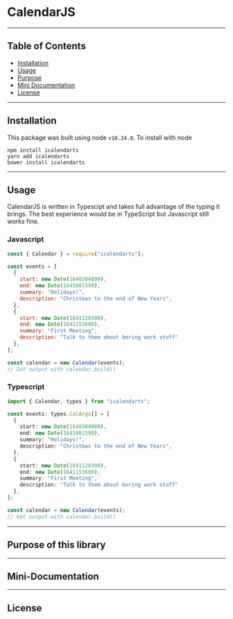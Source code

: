 # CalendarJS

---

## Table of Contents

- [Installation](#Installation)
- [Usage](#Usage)
- [Purpose](#Purpose-of-this-library)
- [Mini Documentation](#Mini-Documentation)
- [License](License)

---

## Installation

This package was built using node `v10.24.0`.
To install with node

```
npm install icalendarts
yarn add icalendarts
bower install icalendarts
```

---

## Usage

CalendarJS is written in Typescipt and takes full advantage of the typing it brings. The best experience would be in TypeScript but Javascript still works fine.

### Javascript

```js
const { Calendar } = require("icalendarts");

const events = [
  {
    start: new Date(1640304000),
    end: new Date(1641081599),
    summary: "Holidays!",
    description: "Christmas to the end of New Years",
  },
  {
    start: new Date(1641120300),
    end: new Date(1641153600),
    summary: "First Meeting",
    description: "Talk to them about boring work stuff"
  },
];

const calendar = new Calendar(events);
// Get output with calendar.build()
```

### Typescript

```ts
import { Calendar, types } from "icalendarts";

const events: types.CalArgs[] = [
  {
    start: new Date(1640304000),
    end: new Date(1641081599),
    summary: "Holidays!",
    description: "Christmas to the end of New Years",
  },
  {
    start: new Date(1641120300),
    end: new Date(1641153600),
    summary: "First Meeting",
    description: "Talk to them about boring work stuff"
  },
];

const calendar = new Calendar(events);
// Get output with calendar.build()
```

---

## Purpose of this library

---

## Mini-Documentation

---

## License
